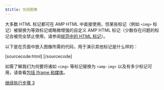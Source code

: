 ```yaml
---
$title: 包括图像
---
```


大多数 HTML 标记都可在 AMP HTML 中直接使用，但某些标记（例如 `<img>` 标记）被替换为等效标记或略微增强的自定义 AMP HTML 标记（少数存在问题的标记会被完全禁止使用，请参阅[规范中的 HTML 标记](/zh_cn/docs/reference/spec.html)）。

以下是在页面中嵌入图像所需的代码，用于演示其他标记是什么样的：

[sourcecode:html]
<amp-img src="welcome.jpg" alt="Welcome" height="400" width="800"></amp-img>
[/sourcecode]

如需了解我们为何要将诸如 `<img>` 等标记替换为 `<amp-img>` 以及有多少标记可用，请查看[包括 Iframe 和媒体](/zh_cn/docs/guides/author-develop/amp_replacements.html)。

<a class="go-button button" href="/zh_cn/docs/get_started/create/presentation_layout.html">继续执行步骤 3</a>
